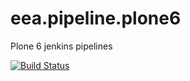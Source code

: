 # eea.pipeline.plone6
Plone 6 jenkins pipelines

[![Build Status](https://ci.eionet.europa.eu/buildStatus/icon?job=plone%2Feea.pipeline.plone6%2Fmaster)](https://ci.eionet.europa.eu/job/plone/job/eea.pipeline.plone6/job/master/display/redirect)

